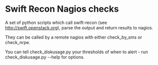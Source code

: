 Swift Recon Nagios checks
=========================

A set of python scripts which call swift-recon (see http://swift.openstack.org), parse the output and return results to nagios.

They can be called by a remote nagios with either check_by_sms or check_nrpe.

You can tell check_diskusage.py your thresholds of when to alert - run check_diskusage.py --help for options.
